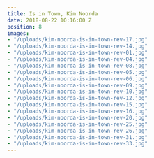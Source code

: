 ```yaml
---
title: Is in Town, Kim Noorda
date: 2018-08-22 10:16:00 Z
position: 8
images:
- "/uploads/kim-noorda-is-in-town-rev-17.jpg"
- "/uploads/kim-noorda-is-in-town-rev-14.jpg"
- "/uploads/kim-noorda-is-in-town-rev-01.jpg"
- "/uploads/kim-noorda-is-in-town-rev-04.jpg"
- "/uploads/kim-noorda-is-in-town-rev-08.jpg"
- "/uploads/kim-noorda-is-in-town-rev-05.jpg"
- "/uploads/kim-noorda-is-in-town-rev-06.jpg"
- "/uploads/kim-noorda-is-in-town-rev-09.jpg"
- "/uploads/kim-noorda-is-in-town-rev-10.jpg"
- "/uploads/kim-noorda-is-in-town-rev-12.jpg"
- "/uploads/kim-noorda-is-in-town-rev-15.jpg"
- "/uploads/kim-noorda-is-in-town-rev-16.jpg"
- "/uploads/kim-noorda-is-in-town-rev-20.jpg"
- "/uploads/kim-noorda-is-in-town-rev-25.jpg"
- "/uploads/kim-noorda-is-in-town-rev-26.jpg"
- "/uploads/kim-noorda-is-in-town-rev-31.jpg"
- "/uploads/kim-noorda-is-in-town-rev-33.jpg"
---
```


